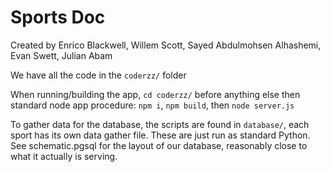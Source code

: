 # Sports Doc
Created by Enrico Blackwell, Willem Scott, Sayed Abdulmohsen Alhashemi, Evan Swett, Julian Abam

We have all the code in the `coderzz/` folder

When running/building the app, `cd coderzz/` before anything else then standard node app procedure: `npm i`, `npm build`, then `node server.js`

To gather data for the database, the scripts are found in `database/`, each sport has its own data gather file. 
These are just run as standard Python. See schematic.pgsql for the layout of our database, reasonably close to what it actually is serving.